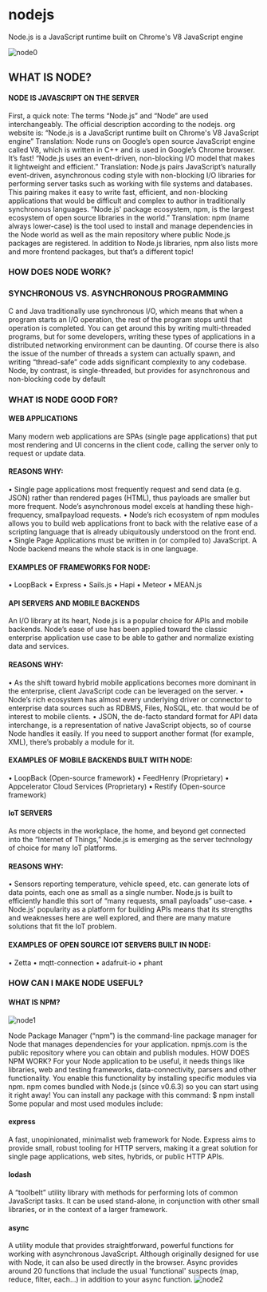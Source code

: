 # nodejs
Node.js is a JavaScript runtime built on Chrome's V8 JavaScript engine

![node0](https://cloud.githubusercontent.com/assets/23619819/24941063/7ed985be-1f15-11e7-99c5-f5e4b2d0d444.PNG)

## WHAT IS NODE?
#### NODE IS JAVASCRIPT ON THE SERVER
First, a quick note: The terms “Node.js” and “Node” are used
interchangeably. The official description according to the nodejs.
org website is:
“Node.js is a JavaScript runtime built on Chrome's V8 JavaScript engine”
Translation: Node runs on Google’s open source JavaScript engine
called V8, which is written in C++ and is used in Google’s Chrome
browser. It’s fast!
“Node.js uses an event-driven, non-blocking I/O model that makes it
lightweight and efficient.”
Translation: Node.js pairs JavaScript’s naturally event-driven,
asynchronous coding style with non-blocking I/O libraries for
performing server tasks such as working with file systems and
databases. This pairing makes it easy to write fast, efficient, and
non-blocking applications that would be difficult and complex to
author in traditionally synchronous languages.
“Node.js' package ecosystem, npm, is the largest ecosystem of open source
libraries in the world.”
Translation: npm (name always lower-case) is the tool used to
install and manage dependencies in the Node world as well as the
main repository where public Node.js packages are registered. In
addition to Node.js libraries, npm also lists more and more frontend
packages, but that’s a different topic!

### HOW DOES NODE WORK?
### SYNCHRONOUS VS. ASYNCHRONOUS PROGRAMMING
C and Java traditionally use synchronous I/O, which means that
when a program starts an I/O operation, the rest of the program
stops until that operation is completed. You can get around this
by writing multi-threaded programs, but for some developers,
writing these types of applications in a distributed networking
environment can be daunting. Of course there is also the issue
of the number of threads a system can actually spawn, and
writing “thread-safe” code adds significant complexity to any
codebase. Node, by contrast, is single-threaded, but provides for
asynchronous and non-blocking code by default
### WHAT IS NODE GOOD FOR?
#### WEB APPLICATIONS
Many modern web applications are SPAs (single page applications)
that put most rendering and UI concerns in the client code, calling the
server only to request or update data.
#### REASONS WHY:
• Single page applications most frequently request and send
data (e.g. JSON) rather than rendered pages (HTML), thus
payloads are smaller but more frequent. Node’s asynchronous
model excels at handling these high-frequency, smallpayload
requests.
• Node’s rich ecosystem of npm modules allows you to build
web applications front to back with the relative ease of a
scripting language that is already ubiquitously understood on
the front end.
• Single Page Applications must be written in (or compiled to)
JavaScript. A Node backend means the whole stack is in
one language.
#### EXAMPLES OF FRAMEWORKS FOR NODE:
• LoopBack
• Express
• Sails.js
• Hapi
• Meteor
• MEAN.js
#### API SERVERS AND MOBILE BACKENDS
An I/O library at its heart, Node.js is a popular choice for APIs and
mobile backends. Node’s ease of use has been applied toward the
classic enterprise application use case to be able to gather and
normalize existing data and services.
#### REASONS WHY:
• As the shift toward hybrid mobile applications becomes more
dominant in the enterprise, client JavaScript code can be
leveraged on the server.
• Node’s rich ecosystem has almost every underlying driver or
connector to enterprise data sources such as RDBMS, Files,
NoSQL, etc. that would be of interest to mobile clients.
• JSON, the de-facto standard format for API data interchange, is
a representation of native JavaScript objects, so of course Node
handles it easily. If you need to support another format (for
example, XML), there’s probably a module for it.
#### EXAMPLES OF MOBILE BACKENDS BUILT WITH NODE:
• LoopBack (Open-source framework)
• FeedHenry (Proprietary)
• Appcelerator Cloud Services (Proprietary)
• Restify (Open-source framework)
#### IoT SERVERS
As more objects in the workplace, the home, and beyond get
connected into the “Internet of Things,” Node.js is emerging as the
server technology of choice for many IoT platforms.
#### REASONS WHY:
• Sensors reporting temperature, vehicle speed, etc. can
generate lots of data points, each one as small as a single
number. Node.js is built to efficiently handle this sort of “many
requests, small payloads” use-case.
• Node.js’ popularity as a platform for building APIs means that its
strengths and weaknesses here are well explored, and there are
many mature solutions that fit the IoT problem.
#### EXAMPLES OF OPEN SOURCE IOT SERVERS BUILT IN NODE:
• Zetta
• mqtt-connection
• adafruit-io
• phant
### HOW CAN I MAKE NODE USEFUL?
#### WHAT IS NPM?
![node1](https://cloud.githubusercontent.com/assets/23619819/24941064/81ec8896-1f15-11e7-9c3b-cefb92247c10.PNG)

Node Package Manager (“npm”) is the command-line package manager
for Node that manages dependencies for your application. npmjs.com
is the public repository where you can obtain and publish modules.
HOW DOES NPM WORK?
For your Node application to be useful, it needs things like libraries,
web and testing frameworks, data-connectivity, parsers and other
functionality. You enable this functionality by installing specific
modules via npm. npm comes bundled with Node.js (since v0.6.3) so
you can start using it right away!
You can install any package with this command:
$ npm install <name of module>
Some popular and most used modules include:
#### express
A fast, unopinionated, minimalist web framework for Node. Express
aims to provide small, robust tooling for HTTP servers, making it a
great solution for single page applications, web sites, hybrids, or public
HTTP APIs.
#### lodash
A “toolbelt” utility library with methods for performing lots of
common JavaScript tasks. It can be used stand-alone, in conjunction
with other small libraries, or in the context of a larger framework.
#### async
A utility module that provides straightforward, powerful functions
for working with asynchronous JavaScript. Although originally
designed for use with Node, it can also be used directly in the
browser. Async provides around 20 functions that include the usual
'functional' suspects (map, reduce, filter, each…) in addition to your
async function.
![node2](https://cloud.githubusercontent.com/assets/23619819/24941065/81f0f0de-1f15-11e7-8065-f495c8571b0d.PNG)
